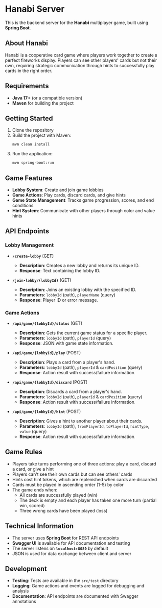 # Hanabi Server

This is the backend server for the **Hanabi** multiplayer game, built using **Spring Boot**.

## About Hanabi

Hanabi is a cooperative card game where players work together to create a perfect fireworks display. Players can see other players' cards but not their own, requiring strategic communication through hints to successfully play cards in the right order.

## Requirements

- **Java 17+** (or a compatible version)
- **Maven** for building the project

## Getting Started

1. Clone the repository
2. Build the project with Maven:
   ```bash
   mvn clean install
   ```
3. Run the application:
   ```bash
   mvn spring-boot:run
   ```

## Game Features

- **Lobby System**: Create and join game lobbies
- **Game Actions**: Play cards, discard cards, and give hints
- **Game State Management**: Tracks game progression, scores, and end conditions
- **Hint System**: Communicate with other players through color and value hints

## API Endpoints

### Lobby Management

- **`/create-lobby`** (GET)
  - **Description**: Creates a new lobby and returns its unique ID.
  - **Response**: Text containing the lobby ID.

- **`/join-lobby/{lobbyId}`** (GET)
  - **Description**: Joins an existing lobby with the specified ID.
  - **Parameters**: `lobbyId` (path), `playerName` (query)
  - **Response**: Player ID or error message.

### Game Actions

- **`/api/game/{lobbyId}/status`** (GET)
  - **Description**: Gets the current game status for a specific player.
  - **Parameters**: `lobbyId` (path), `playerId` (query)
  - **Response**: JSON with game state information.

- **`/api/game/{lobbyId}/play`** (POST)
  - **Description**: Plays a card from a player's hand.
  - **Parameters**: `lobbyId` (path), `playerId` & `cardPosition` (query)
  - **Response**: Action result with success/failure information.

- **`/api/game/{lobbyId}/discard`** (POST)
  - **Description**: Discards a card from a player's hand.
  - **Parameters**: `lobbyId` (path), `playerId` & `cardPosition` (query)
  - **Response**: Action result with success/failure information.

- **`/api/game/{lobbyId}/hint`** (POST)
  - **Description**: Gives a hint to another player about their cards.
  - **Parameters**: `lobbyId` (path), `fromPlayerId`, `toPlayerId`, `hintType`, `value` (query)
  - **Response**: Action result with success/failure information.

## Game Rules

- Players take turns performing one of three actions: play a card, discard a card, or give a hint
- Players can't see their own cards but can see others' cards
- Hints cost hint tokens, which are replenished when cards are discarded
- Cards must be played in ascending order (1-5) by color
- The game ends when:
  - All cards are successfully played (win)
  - The deck is empty and each player has taken one more turn (partial win, scored)
  - Three wrong cards have been played (loss)

## Technical Information

- The server uses **Spring Boot** for REST API endpoints
- **Swagger UI** is available for API documentation and testing
- The server listens on **`localhost:8080`** by default
- JSON is used for data exchange between client and server

## Development

- **Testing**: Tests are available in the `src/test` directory
- **Logging**: Game actions and events are logged for debugging and analysis
- **Documentation**: API endpoints are documented with Swagger annotations
